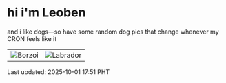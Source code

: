 # hi i'm Leoben

and i like dogs—so have some random dog pics that change whenever my CRON feels like it

|  |  |
|--------|----------|
| ![Borzoi](https://random-dog-vercel.vercel.app/api/random-borzoi?v=1759312302) | ![Labrador](https://random-dog-vercel.vercel.app/api/random-labrador?v=1759312302) |

Last updated: 2025-10-01 17:51 PHT
